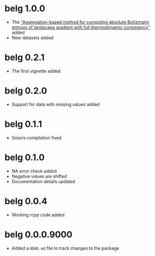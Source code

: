# belg 1.0.0

* The ["Aggregation-based method for computing absolute Boltzmann entropy of landscape gradient with full thermodynamic consistency"](https://doi.org/10.1007/s10980-019-00854-3) added
* New datasets added

# belg 0.2.1

* The first vignette added

# belg 0.2.0

* Support for data with missing values added

# belg 0.1.1

* Solaris compilation fixed

# belg 0.1.0

* NA error check added
* Negative values are shifted
* Documentation details updated

# belg 0.0.4

* Working rcpp code added

# belg 0.0.0.9000

* Added a `NEWS.md` file to track changes to the package

